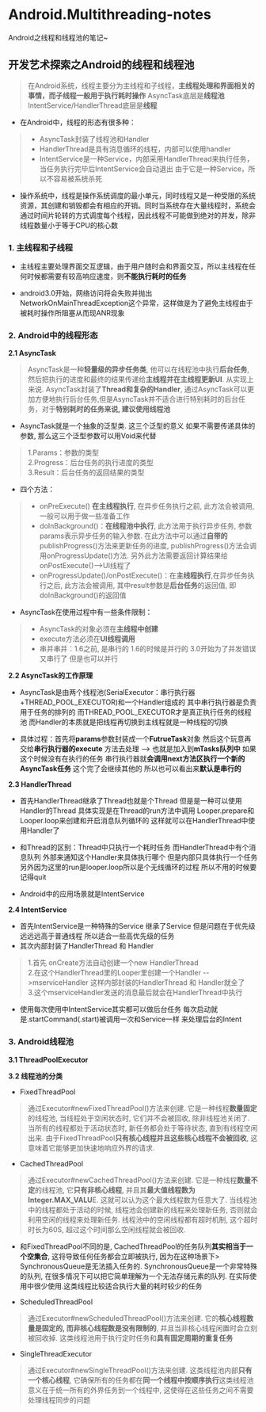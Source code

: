 # Android.Multithreading-notes
Android之线程和线程池的笔记~

## 开发艺术探索之Android的线程和线程池
> 在Android系统，线程主要分为主线程和子线程，**主线程处理和界面相关的事情，而子线程一般用于执行耗时操作** AsyncTask底层是**线程池**IntentService/HandlerThread底层是**线程**  

* 在Android中，线程的形态有很多种：
> * AsyncTask封装了线程池和Handler   
> * HandlerThread是具有消息循环的线程，内部可以使用handler
> * IntentService是一种Service，内部采用HandlerThread来执行任务，当任务执行完毕后IntentService会自动退出 由于它是一种Service，所以不容易被系统杀死

* 操作系统中，线程是操作系统调度的最小单元，同时线程又是一种受限的系统资源，其创建和销毁都会有相应的开销。同时当系统存在大量线程时，系统会通过时间片轮转的方式调度每个线程，因此线程不可能做到绝对的并发，除非线程数量小于等于CPU的核心数

### 1. 主线程和子线程

* 主线程主要处理界面交互逻辑，由于用户随时会和界面交互，所以主线程在任何时候都需要有较高响应速度，则**不能执行耗时的任务** 

* android3.0开始，网络访问将会失败并抛出NetworkOnMainThreadException这个异常，这样做是为了避免主线程由于被耗时操作所阻塞从而现ANR现象

### 2. Android中的线程形态

**2.1 AsyncTask** 

> AsyncTask是一种**轻量级的异步任务类**, 他可以在线程池中执行**后台任务**, 然后把执行的进度和最终的结果传递给**主线程并在主线程更新UI**. 从实现上来说. AsyncTask封装了**Thread和复杂的Handler**, 通过AsyncTask可以更加方便地执行后台任务,但是AsyncTask并不适合进行特别耗时的后台任务，对于**特别耗时的任务来说, 建议使用线程池**  

* AsyncTask就是一个抽象的泛型类. 这三个泛型的意义 如果不需要传递具体的参数, 那么这三个泛型参数可以用Void来代替   
> 1.Params：参数的类型     
  2.Progress：后台任务的执行进度的类型         
  3.Result：后台任务的返回结果的类型     

* 四个方法：
> * onPreExecute() **在主线程执行**, 在异步任务执行之前, 此方法会被调用, 一般可以用于做一些准备工作   
> * doInBackground()：**在线程池中执行**, 此方法用于执行异步任务, 参数params表示异步任务的输入参数. 在此方法中可以通过**自带的**publishProgress()方法来更新任务的进度, publishProgress()方法会调用onProgressUpdate()方法. 另外此方法需要返回计算结果给onPostExecute()-->UI线程了    
> * onProgressUpdate()/onPostExecute()：在**主线程执行**,在异步任务执行之后, 此方法会被调用, 其中result参数是**后台任务**的返回值, 即doInBackground()的返回值    

* AsyncTask在使用过程中有一些条件限制：  
> * AsyncTask的对象必须在**主线程中创建**
> * execute方法必须在**UI线程调用**
> * 串并串并：1.6之前, 是串行的  1.6的时候是并行的  3.0开始为了并发错误又串行了 但是也可以并行
 
**2.2 AsyncTask的工作原理** 

* AsyncTask是由两个线程池(SerialExecutor：串行执行器+THREAD_POOL_EXECUTOR)和一个Handler组成的 其中串行执行器是负责用于任务的排列的  而THREAD_POOL_EXECUTOR才是真正执行任务的线程池 而Handler的本质就是把线程再切换到主线程就是一种线程的切换

* 具体过程：首先将**params**参数封装成一个**FutrueTask**对象 然后这个玩意再交给**串行执行器的execute** 方法去处理 --> 也就是加入到**mTasks队列中**  如果这个时候没有在执行的任务 串行执行器就**会调用next方法区执行一个新的AsyncTask任务**  这个完了会继续其他的 所以也可以看出来**默认是串行的**

**2.3 HandlerThread** 

* 首先HandlerThread继承了Thread也就是个Thread 但是是一种可以使用Handler的Thread 具体实现是在Thread的run方法中调用 Looper.prepare和Looper.loop来创建和开启消息队列循环的 这样就可以在HandlerThread中使用Handler了

* 和Thread的区别：Thread中只执行一个耗时任务 而HandlerThread中有个消息队列 外部来通知这个Handler来具体执行哪个 但是内部只具体执行一个任务 另外因为这里的run是looper.loop所以是个无线循环的过程 所以不用的时候要记得quit

* Android中的应用场景就是IntentService

**2.4 IntentService** 

* 首先IntentService是一种特殊的Service 继承了Service 但是问题在于优先级远远远高于普通线程 所以适合一些高优先级的任务   
* 其次内部封装了HandlerThread 和 Handler

> 1.首先 onCreate方法自动创建一个new HandlerThread   
  2.在这个HandlerThread里的Looper里创建一个Handler -->mserviceHandler 这样内部封装的HandlerThread 和 Handler就全了   
  3.这个mserviceHandler发送的消息最后就会在HandlerThread中执行  
  
* 使用每次使用中IntentService其实都可以做后台任务 每次启动就是.startCommand(.start)被调用一次和Service一样 来处理后台的Intent

### 3. Android线程池

**3.1 ThreadPoolExecutor** 

**3.2 线程池的分类** 

* FixedThreadPool

> 通过Executor#newFixedThreadPool()方法来创建. 它是一种线程**数量固定**的线程池, 当线程处于空闲状态时, 它们并不会被回收, 除非线程池关闭了. 当所有的线程都处于活动状态时, 新任务都会处于等待状态, 直到有线程空闲出来. 由于FixedThreadPool**只有核心线程并且这些核心线程不会被回收**, 这意味着它能够更加快速地响应外界的请求.

* CachedThreadPool
> 通过Executor#newCachedThreadPool()方法来创建. 它是一种线程**数量不定**的线程池, 它**只有非核心线程**, 并且其**最大值线程数为Integer.MAX_VALU**E. 这就可以认为这个最大线程数为任意大了. 当线程池中的线程都处于活动的时候, 线程池会创建新的线程来处理新任务, 否则就会利用空闲的线程来处理新任务. 线程池中的空闲线程都有超时机制, 这个超时时长为60S, 超过这个时间那么空闲线程就会被回收.

* 和FixedThreadPool不同的是, CachedThreadPool的任务队列**其实相当于一个空集合**, 这将导致任何任务都会立即被执行, 因为在这种场景下> SynchronousQueue是无法插入任务的. SynchronousQueue是一个非常特殊的队列, 在很多情况下可以把它简单理解为一个无法存储元素的队列. 在实际使用中很少使用.这类线程比较适合执行大量的耗时较少的任务

* ScheduledThreadPool
> 通过Executor#newScheduledThreadPool()方法来创建. 它的**核心线程数量是固定的, 而非核心线程数是没有限制的**, 并且当非核心线程闲置时会立刻被回收掉. 这类线程池用于执行定时任务和**具有固定周期的重复任务**

* SingleThreadExecutor
> 通过Executor#newSingleThreadPool()方法来创建. 这类线程池内部**只有一个核心线程**, 它确保所有的任务都在**同一个线程中按顺序执行**这类线程池意义在于统一所有的外界任务到一个线程中, 这使得在这些任务之间不需要处理线程同步的问题
